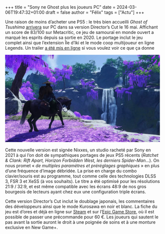 +++
title = "Sony ne Ghost plus les joueurs PC"
date = 2024-03-06T19:47:32+01:00
draft = false
author = "Félix"
tags = ["Actu"]
+++

Une raison de moins d’acheter une PS5 : le très bien accueilli *Ghost of Tsushima* [arrivera](https://blog.fr.playstation.com/2024/03/06/ghost-of-tsushima-directors-cut-arrive-sur-pc-le-16-mai/) sur PC dans sa version Director’s Cut le 16 mai. Affichant un score de 83/100 sur Metacritic, ce jeu de samouraï en monde ouvert a marqué les esprits depuis sa sortie en 2020. Le portage inclut le jeu complet ainsi que l’extension Île d’Iki et le mode coop multijoueur en ligne Legends. Un trailer [a été mis en ligne](https://www.youtube.com/watch?v=EzWBNwhb870&t=22s) si vous voulez voir ce que ça donne

![Un screen de la version PC de Ghost of Tsushima.](ghostoftsushima.jpeg "Image : Sony")

Cette nouvelle version est signée Nixxes, un studio racheté par Sony en 2021 à qui l’on doit de sympathiques portages de jeux PS5 récents (*Ratchet & Clank: Rift Apart, Horizon Forbidden West, les derniers Spider-Man*…). On nous promet « *de multiples paramètres et préréglages graphiques* » en plus d’une fréquence d’image débridée. La prise en charge du combo clavier/souris est au programme, tout comme celle des technologies DLSS 3, FSR 3 et XeSS (à vos souhaits). Le titre a été optimisé pour les résolutions 21:9 / 32:9, et est même compatible avec les écrans 48:9 de nos gros bourgeois de lecteurs ayant chez eux une configuration triple écrans.

Cette version Director’s Cut inclut le doublage japonais, les commentaires des développeurs ainsi que le mode Kurosawa en noir et blanc. La fiche du jeu est d’ores et déjà en ligne sur [Steam](https://store.steampowered.com/agecheck/app/2215430/) et sur l’[Epic Game Store](https://store.epicgames.com/fr/p/ghost-of-tsushima), où il est possible de passer une précommande pour 60 €. Les joueurs qui sautent le pas avant la sortie auront le droit à une poignée de soins et à une monture exclusive en New Game+.

